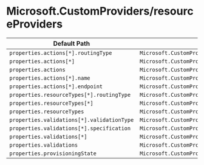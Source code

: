 # Microsoft.CustomProviders/resourceProviders

| Default Path | Alias |
|---|---|
| `properties.actions[*].routingType` | `Microsoft.CustomProviders/resourceProviders/actions[*].routingType` |
| `properties.actions[*]` | `Microsoft.CustomProviders/resourceProviders/actions[*]` |
| `properties.actions` | `Microsoft.CustomProviders/resourceProviders/actions` |
| `properties.actions[*].name` | `Microsoft.CustomProviders/resourceProviders/actions[*].name` |
| `properties.actions[*].endpoint` | `Microsoft.CustomProviders/resourceProviders/actions[*].endpoint` |
| `properties.resourceTypes[*].routingType` | `Microsoft.CustomProviders/resourceProviders/resourceTypes[*].routingType` |
| `properties.resourceTypes[*]` | `Microsoft.CustomProviders/resourceProviders/resourceTypes[*]` |
| `properties.resourceTypes` | `Microsoft.CustomProviders/resourceProviders/resourceTypes` |
| `properties.validations[*].validationType` | `Microsoft.CustomProviders/resourceProviders/validations[*].validationType` |
| `properties.validations[*].specification` | `Microsoft.CustomProviders/resourceProviders/validations[*].specification` |
| `properties.validations[*]` | `Microsoft.CustomProviders/resourceProviders/validations[*]` |
| `properties.validations` | `Microsoft.CustomProviders/resourceProviders/validations` |
| `properties.provisioningState` | `Microsoft.CustomProviders/resourceProviders/provisioningState` |

